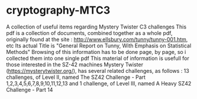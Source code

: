 # cryptography-MTC3
A collection of useful items regarding Mystery Twister C3 challenges
This pdf is a collection of documents, combined together as a whole pdf, originally found at the site : http://www.ellsbury.com/tunny/tunny-001.htm, etc
Its actual Title is "General Report on Tunny, With Emphasis on Statistical Methods"
Browsing of this information has to be done page, by page, so i collected them into one single pdf
This material of information is usefull for those interested in the SZ-42 machines
Mystery Twister (https://mysterytwister.org/), has several related challenges, as follows :
13 challenges, of Level II, named The SZ42 Challenge - Part 1,2,3,4,5,6,7,8,9,10,11,12,13 and 
1 challenge, of Level III, named A Heavy SZ42 Challenge - Part 14

